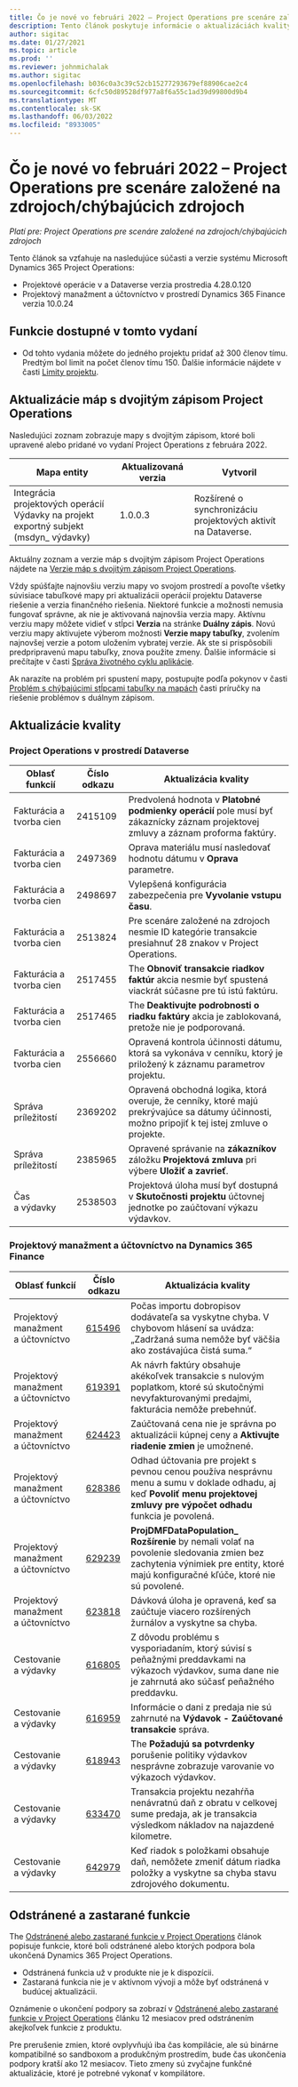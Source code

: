 ```yaml
---
title: Čo je nové vo februári 2022 – Project Operations pre scenáre založené na zdrojoch/chýbajúcich zdrojoch
description: Tento článok poskytuje informácie o aktualizáciách kvality, ktoré sú dostupné vo vydaní Project Operations z februára 2022 pre scenáre založené na zdrojoch/nezásobách.
author: sigitac
ms.date: 01/27/2021
ms.topic: article
ms.prod: ''
ms.reviewer: johnmichalak
ms.author: sigitac
ms.openlocfilehash: b036c0a3c39c52cb15277293679ef88906cae2c4
ms.sourcegitcommit: 6cfc50d89528df977a8f6a55c1ad39d99800d9b4
ms.translationtype: MT
ms.contentlocale: sk-SK
ms.lasthandoff: 06/03/2022
ms.locfileid: "8933005"
---
```

# <a name="whats-new-february-2022---project-operations-for-resourcenon-stocked-based-scenarios"></a>Čo je nové vo februári 2022 – Project Operations pre scenáre založené na zdrojoch/chýbajúcich zdrojoch

*Platí pre: Project Operations pre scenáre založené na zdrojoch/chýbajúcich zdrojoch*

Tento článok sa vzťahuje na nasledujúce súčasti a verzie systému Microsoft Dynamics 365 Project Operations:

- Projektové operácie v a Dataverse verzia prostredia 4.28.0.120
- Projektový manažment a účtovníctvo v prostredí Dynamics 365 Finance verzia 10.0.24

## <a name="features-included-in-this-release"></a>Funkcie dostupné v tomto vydaní

- Od tohto vydania môžete do jedného projektu pridať až 300 členov tímu. Predtým bol limit na počet členov tímu 150. Ďalšie informácie nájdete v časti [Limity projektu](../project-management/create-wbs.md#project-limitations).

## <a name="project-operations-dual-write-map-updates"></a>Aktualizácie máp s dvojitým zápisom Project Operations

Nasledujúci zoznam zobrazuje mapy s dvojitým zápisom, ktoré boli upravené alebo pridané vo vydaní Project Operations z februára 2022.

| Mapa entity | Aktualizovaná verzia | Vytvoril |
| --- | --- | --- |
| Integrácia projektových operácií Výdavky na projekt exportný subjekt (msdyn\_ výdavky) | 1.0.0.3 | Rozšírené o synchronizáciu projektových aktivít na Dataverse. |

Aktuálny zoznam a verzie máp s dvojitým zápisom Project Operations nájdete na [Verzie máp s dvojitým zápisom Project Operations](../environment/resource-dual-write-maps.md).

Vždy spúšťajte najnovšiu verziu mapy vo svojom prostredí a povoľte všetky súvisiace tabuľkové mapy pri aktualizácii operácií projektu Dataverse riešenie a verzia finančného riešenia. Niektoré funkcie a možnosti nemusia fungovať správne, ak nie je aktivovaná najnovšia verzia mapy. Aktívnu verziu mapy môžete vidieť v stĺpci **Verzia** na stránke **Duálny zápis**. Novú verziu mapy aktivujete výberom možnosti **Verzie mapy tabuľky**, zvolením najnovšej verzie a potom uložením vybratej verzie. Ak ste si prispôsobili predpripravenú mapu tabuľky, znova použite zmeny. Ďalšie informácie si prečítajte v časti [Správa životného cyklu aplikácie](/dynamics365/fin-ops-core/dev-itpro/data-entities/dual-write/app-lifecycle-management).

Ak narazíte na problém pri spustení mapy, postupujte podľa pokynov v časti [Problém s chýbajúcimi stĺpcami tabuľky na mapách](/dynamics365/fin-ops-core/dev-itpro/data-entities/dual-write/dual-write-troubleshooting-finops-upgrades#missing-table-columns-issue-on-maps) časti príručky na riešenie problémov s duálnym zápisom.

## <a name="quality-updates"></a>Aktualizácie kvality

### <a name="project-operations-on-dataverse"></a>Project Operations v prostredí Dataverse

| Oblasť funkcií | Číslo odkazu | Aktualizácia kvality |
| --- | --- | --- |
| Fakturácia a tvorba cien | 2415109 | Predvolená hodnota v **Platobné podmienky operácií** pole musí byť zákaznícky záznam projektovej zmluvy a záznam proforma faktúry. |
| Fakturácia a tvorba cien | 2497369 | Oprava materiálu musí nasledovať hodnotu dátumu v **Oprava** parametre. |
| Fakturácia a tvorba cien | 2498697 | Vylepšená konfigurácia zabezpečenia pre **Vyvolanie vstupu času**. |
| Fakturácia a tvorba cien | 2513824 | Pre scenáre založené na zdrojoch nesmie ID kategórie transakcie presiahnuť 28 znakov v Project Operations. |
| Fakturácia a tvorba cien | 2517455 | The **Obnoviť transakcie riadkov faktúr** akcia nesmie byť spustená viackrát súčasne pre tú istú faktúru. |
| Fakturácia a tvorba cien | 2517465 | The **Deaktivujte podrobnosti o riadku faktúry** akcia je zablokovaná, pretože nie je podporovaná. |
| Fakturácia a tvorba cien | 2556660 | Opravená kontrola účinnosti dátumu, ktorá sa vykonáva v cenníku, ktorý je priložený k záznamu parametrov projektu. |
| Správa príležitostí | 2369202 | Opravená obchodná logika, ktorá overuje, že cenníky, ktoré majú prekrývajúce sa dátumy účinnosti, možno pripojiť k tej istej zmluve o projekte. |
| Správa príležitostí | 2385965 | Opravené správanie na **zákazníkov** záložku **Projektová zmluva** pri výbere **Uložiť a zavrieť**. |
| Čas a výdavky | 2538503 | Projektová úloha musí byť dostupná v **Skutočnosti projektu** účtovnej jednotke po zaúčtovaní výkazu výdavkov. |

### <a name="project-management-and-accounting-on-dynamics-365-finance"></a>Projektový manažment a účtovníctvo na Dynamics 365 Finance

| Oblasť funkcií | Číslo odkazu | Aktualizácia kvality |
| --- | --- | --- |
| Projektový manažment a účtovníctvo | [615496](https://fix.lcs.dynamics.com/Issue/Details/?bugId=615496) | Počas importu dobropisov dodávateľa sa vyskytne chyba. V chybovom hlásení sa uvádza: „Zadržaná suma nemôže byť väčšia ako zostávajúca čistá suma.“ |
| Projektový manažment a účtovníctvo | [619391](https://fix.lcs.dynamics.com/Issue/Details/?bugId=619391) | Ak návrh faktúry obsahuje akékoľvek transakcie s nulovým poplatkom, ktoré sú skutočnými nevyfakturovanými predajmi, fakturácia nemôže prebehnúť. |
| Projektový manažment a účtovníctvo | [624423](https://fix.lcs.dynamics.com/Issue/Details/?bugId=624423) | Zaúčtovaná cena nie je správna po aktualizácii kúpnej ceny a **Aktivujte riadenie zmien** je umožnené.|
| Projektový manažment a účtovníctvo | [628386](https://fix.lcs.dynamics.com/Issue/Details/?bugId=628386) | Odhad účtovania pre projekt s pevnou cenou používa nesprávnu menu a sumu v doklade odhadu, aj keď **Povoliť menu projektovej zmluvy pre výpočet odhadu** funkcia je povolená. |
| Projektový manažment a účtovníctvo | [629239](https://fix.lcs.dynamics.com/Issue/Details/?bugId=629239) | **ProjDMFDataPopulation\_ Rozšírenie** by nemali volať na povolenie sledovania zmien bez zachytenia výnimiek pre entity, ktoré majú konfiguračné kľúče, ktoré nie sú povolené. |
| Projektový manažment a účtovníctvo | [623818](https://fix.lcs.dynamics.com/Issue/Details/?bugId=623818) | Dávková úloha je opravená, keď sa zaúčtuje viacero rozšírených žurnálov a vyskytne sa chyba. |
| Cestovanie a výdavky | [616805](https://fix.lcs.dynamics.com/Issue/Details/?bugId=616805) | Z dôvodu problému s vysporiadaním, ktorý súvisí s peňažnými preddavkami na výkazoch výdavkov, suma dane nie je zahrnutá ako súčasť peňažného preddavku. |
| Cestovanie a výdavky | [616959](https://fix.lcs.dynamics.com/Issue/Details/?bugId=616959) | Informácie o dani z predaja nie sú zahrnuté na **Výdavok - Zaúčtované transakcie** správa. |
| Cestovanie a výdavky | [618943](https://fix.lcs.dynamics.com/Issue/Details/?bugId=618943) | The **Požadujú sa potvrdenky** porušenie politiky výdavkov nesprávne zobrazuje varovanie vo výkazoch výdavkov. |
| Cestovanie a výdavky | [633470](https://fix.lcs.dynamics.com/Issue/Details/?bugId=633470) | Transakcia projektu nezahŕňa nenávratnú daň z obratu v celkovej sume predaja, ak je transakcia výsledkom nákladov na najazdené kilometre. |
| Cestovanie a výdavky | [642979](https://fix.lcs.dynamics.com/Issue/Details/?bugId=642979) | Keď riadok s položkami obsahuje daň, nemôžete zmeniť dátum riadka položky a vyskytne sa chyba stavu zdrojového dokumentu. |

## <a name="removed-and-deprecated-features"></a>Odstránené a zastarané funkcie

The [Odstránené alebo zastarané funkcie v Project Operations](removed-depreciated-features-project.md) článok popisuje funkcie, ktoré boli odstránené alebo ktorých podpora bola ukončená Dynamics 365 Project Operations.

- Odstránená funkcia už v produkte nie je k dispozícii.
- Zastaraná funkcia nie je v aktívnom vývoji a môže byť odstránená v budúcej aktualizácii.

Oznámenie o ukončení podpory sa zobrazí v [Odstránené alebo zastarané funkcie v Project Operations](removed-depreciated-features-project.md) článku 12 mesiacov pred odstránením akejkoľvek funkcie z produktu.

Pre prerušenie zmien, ktoré ovplyvňujú iba čas kompilácie, ale sú binárne kompatibilné so sandboxom a produkčným prostredím, bude čas ukončenia podpory kratší ako 12 mesiacov. Tieto zmeny sú zvyčajne funkčné aktualizácie, ktoré je potrebné vykonať v kompilátore.
